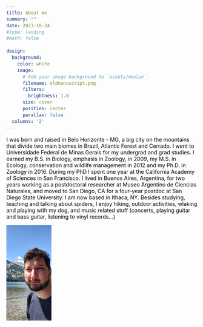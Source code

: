```yaml
---
title: About me
summary: ""
date: 2023-10-24
#type: landing
#math: false

design:
  background:
    color: white
    image:
      # Add your image background to `assets/media/`.
      filename: oldmanuscript.png
      filters:
        brightness: 1.0
      size: cover
      position: center
      parallax: false
  columns: '2'
---
```


<p style="color:#000000 ">I was born and raised in Belo Horizonte - MG, a big city on the mountains that divide two main biomes in Brazil, Atlantic Forest and Cerrado. I went to Universidade Federal de Minas Gerais for my undergrad and grad studies. I earned my B.S. in Biology, emphasis in Zoology, in 2009, my M.S. in Ecology, conservation and wildlife management in 2012 and my Ph.D. in Zoology in 2016. During my PhD I spent one year at the California Academy of Sciences in San Francisco. I lived in Buenos Aires, Argentina, for two years working as a postdoctoral researcher at Museo Argentino de Ciencias Naturales, and moved to San Diego, CA for a four-year postdoc at San Diego State University. I am now based in Ithaca, NY. Besides studying, teaching and talking about spiders, I enjoy hiking, outdoor activities, wlaking and playing with my dog, and music related stuff (concerts, playing guitar and bass guitar, listening to vinyl records...) </p>

 ![me](./guiprofile_reduced.png)

